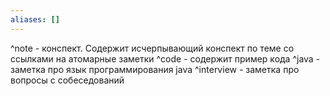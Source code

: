 ```yaml
---
aliases: []
---
```

^note - конспект. Содержит исчерпывающий конспект по теме со ссылками на атомарные заметки
^code - содержит пример кода
^java - заметка про язык программирования java
^interview - заметка про вопросы с собеседований
